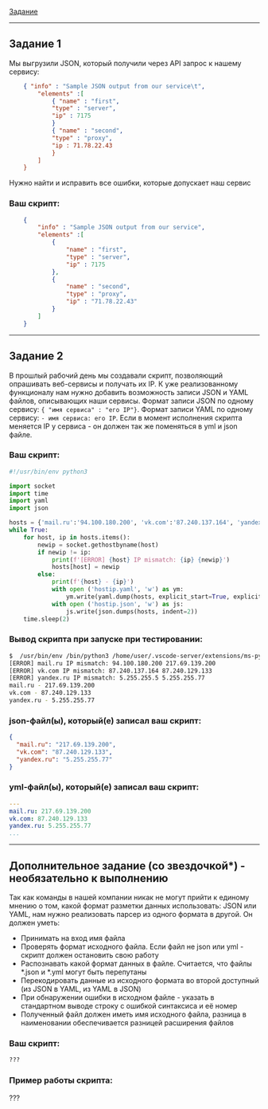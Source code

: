 [Задание](https://github.com/netology-code/sysadm-homeworks/blob/devsys10/04-script-03-yaml/README.md)

------

## Задание 1

Мы выгрузили JSON, который получили через API запрос к нашему сервису:

```json
    { "info" : "Sample JSON output from our service\t",
        "elements" :[
            { "name" : "first",
            "type" : "server",
            "ip" : 7175 
            }
            { "name" : "second",
            "type" : "proxy",
            "ip : 71.78.22.43
            }
        ]
    }
```
  Нужно найти и исправить все ошибки, которые допускает наш сервис

### Ваш скрипт:
```json
    {
        "info" : "Sample JSON output from our service",
        "elements" :[
            {
                "name" : "first",
                "type" : "server",
                "ip" : 7175
            },
            {
                "name" : "second",
                "type" : "proxy",
                "ip" : "71.78.22.43"
            }
        ]
    }
```

---

## Задание 2

В прошлый рабочий день мы создавали скрипт, позволяющий опрашивать веб-сервисы и получать их IP. К уже реализованному функционалу нам нужно добавить возможность записи JSON и YAML файлов, описывающих наши сервисы. Формат записи JSON по одному сервису: `{ "имя сервиса" : "его IP"}`. Формат записи YAML по одному сервису: `- имя сервиса: его IP`. Если в момент исполнения скрипта меняется IP у сервиса - он должен так же поменяться в yml и json файле.

### Ваш скрипт:
```python
#!/usr/bin/env python3

import socket
import time
import yaml
import json

hosts = {'mail.ru':'94.100.180.200', 'vk.com':'87.240.137.164', 'yandex.ru':'5.255.255.5'}
while True:
    for host, ip in hosts.items():
        newip = socket.gethostbyname(host) 
        if newip != ip:
            print(f'[ERROR] {host} IP mismatch: {ip} {newip}')
            hosts[host] = newip
        else:
            print(f'{host} - {ip}')
            with open ('hostip.yaml', 'w') as ym:
                ym.write(yaml.dump(hosts, explicit_start=True, explicit_end=True))
            with open ('hostip.json', 'w') as js:
                js.write(json.dumps(hosts, indent=2))
    time.sleep(2)

```

### Вывод скрипта при запуске при тестировании:
```bash
$  /usr/bin/env /bin/python3 /home/user/.vscode-server/extensions/ms-python.python-2023.2.0/pythonFiles/lib/python/debugpy/adapter/../../debugpy/launcher 49529 -- /home/user/1.py 
[ERROR] mail.ru IP mismatch: 94.100.180.200 217.69.139.200
[ERROR] vk.com IP mismatch: 87.240.137.164 87.240.129.133
[ERROR] yandex.ru IP mismatch: 5.255.255.5 5.255.255.77
mail.ru - 217.69.139.200
vk.com - 87.240.129.133
yandex.ru - 5.255.255.77
```

### json-файл(ы), который(е) записал ваш скрипт:
```json
{
  "mail.ru": "217.69.139.200",
  "vk.com": "87.240.129.133",
  "yandex.ru": "5.255.255.77"
}
```

### yml-файл(ы), который(е) записал ваш скрипт:
```yaml
---
mail.ru: 217.69.139.200
vk.com: 87.240.129.133
yandex.ru: 5.255.255.77
...

```

---

## Дополнительное задание (со звездочкой*) - необязательно к выполнению

Так как команды в нашей компании никак не могут прийти к единому мнению о том, какой формат разметки данных использовать: JSON или YAML, нам нужно реализовать парсер из одного формата в другой. Он должен уметь:
   * Принимать на вход имя файла
   * Проверять формат исходного файла. Если файл не json или yml - скрипт должен остановить свою работу
   * Распознавать какой формат данных в файле. Считается, что файлы *.json и *.yml могут быть перепутаны
   * Перекодировать данные из исходного формата во второй доступный (из JSON в YAML, из YAML в JSON)
   * При обнаружении ошибки в исходном файле - указать в стандартном выводе строку с ошибкой синтаксиса и её номер
   * Полученный файл должен иметь имя исходного файла, разница в наименовании обеспечивается разницей расширения файлов

### Ваш скрипт:
```python
???
```

### Пример работы скрипта:
???